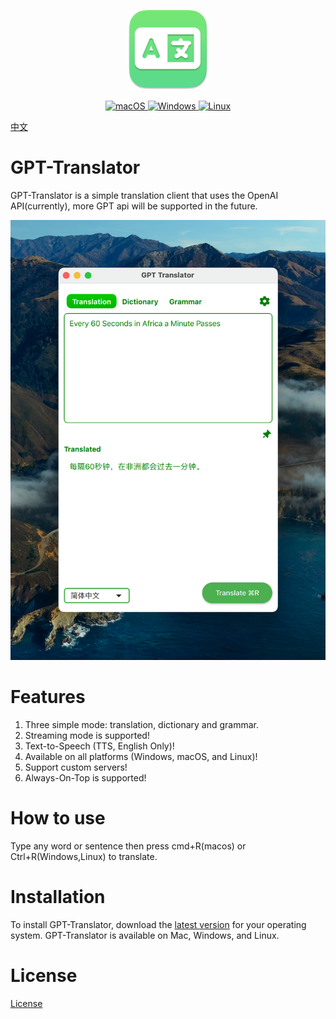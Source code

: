 <!--
 * @Date: 2023-04-10 19:41:40
 * @LastEditors: JessGuo
 * @LastEditTime: 2023-04-13 23:07:14
 * @FilePath: /GPT_Translator/README.md
-->

<p align="center">
  <a  target="_blank">
    <img alt="logo" width="128px" height="128px" src="https://raw.githubusercontent.com/JesseGuoX/GPT-Translator/master/GPT_Translator.png" />
  </a>
</p>


<p align="center">
 
  <a href="https://github.com/JesseGuoX/GPT-Translator/releases" target="_blank">
    <img alt="macOS" src="https://img.shields.io/badge/-macOS-black?style=flat-square&logo=apple&logoColor=white" />
  </a>

  <a href="https://github.com/JesseGuoX/GPT-Translator/releases" target="_blank">
    <img alt="Windows" src="https://img.shields.io/badge/-Windows-blue?style=flat-square&logo=windows&logoColor=white" />
  </a>

  <a href="https://github.com/JesseGuoX/GPT-Translator/releases" target="_blank">
    <img alt="Linux" src="https://img.shields.io/badge/-Linux-yellow?style=flat-square&logo=linux&logoColor=white" />
  </a>
</p>

[中文](https://raw.githubusercontent.com/JesseGuoX/GPT-Translator/master/README_zh.md)

# GPT-Translator

  GPT-Translator is a simple translation client that uses the OpenAI API(currently), more GPT api will be supported in the future.

<p align="center">
  <a  target="_blank">
    <img alt="logo" width="512px"  src="https://raw.githubusercontent.com/JesseGuoX/GPT-Translator/master/doc/screenshot.png" />
  </a>
</p>



# Features


1. Three simple mode: translation, dictionary and grammar.
2. Streaming mode is supported!
3. Text-to-Speech (TTS, English Only)!
4. Available on all platforms (Windows, macOS, and Linux)!
5. Support custom servers!
6. Always-On-Top is supported!

# How to use

  Type any word or sentence then press cmd+R(macos) or Ctrl+R(Windows,Linux) to translate.


# Installation

To install GPT-Translator, download the [latest version](https://github.com/JesseGuoX/GPT-Translator/releases/latest) for your operating system. GPT-Translator is available on Mac, Windows, and Linux.

# License

[License](https://raw.githubusercontent.com/JesseGuoX/GPT-Translator/master/License)

